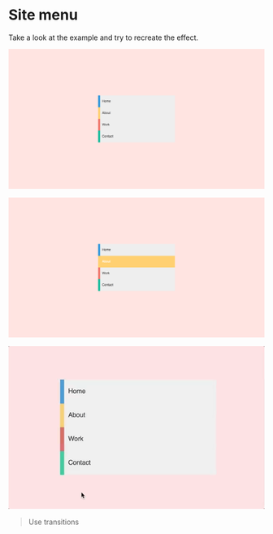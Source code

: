 # Site menu

Take a look at the example and try to recreate the effect.

![example](site-menu-example.png)

![example hover](site-menu-hover-2-example.png)

![example](site-menu-example.gif)

> Use transitions